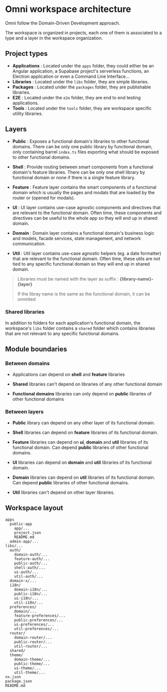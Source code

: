 # Omni workspace architecture

Omni follow the Domain-Driven Development approach.

The workspace is organized in projects, each one of them is associated to a type and a layer in the workspace organization.

## Project types

- **Applications** : Located under the `apps` folder, they could either be an Angular application, a Supabase project's serverless functions, an Electron application or even a Command Line Interface...
- **Libraries** : Located under the `libs` folder, they are simple libraries.
- **Packages** : Located under the `packages` folder, they are publishable libraries.
- **E2E** : Located under the `e2e` folder, they are end to end testing applications.
- **Tools** : Located under the `tools` folder, they are workspace specific utility libraries.

## Layers

- **Public** : Exposes a functional domain's libraries to other functional domains. There can be only one public library by functional domain, only containing barrel `index.ts` files exporting what should be exposed to other functional domains.

- **Shell** : Provide routing between smart components from a functional domain's feature libraries. There can be only one shell library by functional domain or none if there is a single feature library.

- **Feature** : Feature layer contains the smart components of a functional domain which is usually the pages and modals that are loaded by the router or (opened for modals).

- **UI** : UI layer contains use-case agnostic components and directives that are relevant to the functional domain. Often time, these components and directives can be useful to the whole app so they will end up in shared domain.

- **Domain** : Domain layer contains a functional domain's business logic and models, facade services, state management, and network communication.

- **Util** : Util layer contains use-case agnostic helpers (eg. a date formatter) that are relevant to the functional domain. Often time, these utils are not tied to any specific functional domain so they will end up in shared domain.

> Libraries must be named with the layer as suffix : **{library-name}-{layer}**
>
> If the libray name is the same as the functional domain, it can be ommited

### Shared libraries

In addition to folders for each application's functional domain, the workspace's `libs` folder contains a `shared` folder which contains libraries that are not relevant to any specific functional domains.

## Module boundaries

### Between domains

- Applications can depend on **shell** and **feature** libraries

- **Shared** libraries can't depend on libraries of any other functional domain

- **Functional domains** libraries can only depend on **public** libraries of other functional domains

### Between layers

- **Public** library can depend on any other layer of its functional domain.

- **Shell** libraries can depend on **feature** libraries of its functional domain.

- **Feature** libraries can depend on **ui**, **domain** and **util** libraries of its functional domain. Can depend **public** libraries of other functional domains.

- **UI** libraries can depend on **domain** and **util** libraries of its functional domain.

- **Domain** libraries can depend on **util** libraries of its functional domain. Can depend **public** libraries of other functional domains.

- **Util** libraries can't depend on other layer libraries.

## Workspace layout

```
apps
  public-app
    app/...
    project.json
    README.md
  admin-app/...
libs/...
  auth/
    domain-auth/...
    feature-auth/...
    public-auth/...
    shell-auth/...
    ui-auth/...
    util-auth/...
  domain-x/...
  i18n/
    domain-i18n/...
    public-i18n/...
    ui-i18n/...
    util-i18n/...
  preferences/
    domain/...
    feature-preferences/...
    public-preferences/...
    ui-preferences/...
    util-preferences/...
  router/
    domain-router/...
    public-router/...
    util-router/...
  shared/
  theme/
    domain-theme/...
    public-theme/...
    ui-theme/...
    util-theme/...
nx.json
package.json
README.md
```

